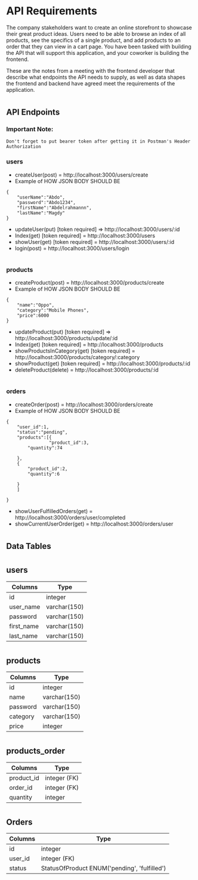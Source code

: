 # API Requirements
The company stakeholders want to create an online storefront to showcase their great product ideas. Users need to be able to browse an index of all products, see the specifics of a single product, and add products to an order that they can view in a cart page. You have been tasked with building the API that will support this application, and your coworker is building the frontend.

These are the notes from a meeting with the frontend developer that describe what endpoints the API needs to supply, as well as data shapes the frontend and backend have agreed meet the requirements of the application. 
#
## API Endpoints

### Important Note: 
```
Don't forget to put bearer token after getting it in Postman's Header Authorization
```
### users

- createUser(post)  = http://localhost:3000/users/create                   
- Example of HOW JSON BODY SHOULD BE
```
{
    "userName":"Abdo",
    "password":"Abdo1234",
    "firstName":"Abdelrahmannn",
    "lastName":"Magdy"
}
```
- updateUser(put) [token required] => http://localhost:3000/users/:id      
- Index(get) [token required] = http://localhost:3000/users           
- showUser(get) [token required] = http://localhost:3000/users/:id        
- login(post) = http://localhost:3000/users/login                    
#
### products

- createProduct(post)  = http://localhost:3000/products/create                   
- Example of HOW JSON BODY SHOULD BE
```
{   
    "name":"Oppo",
    "category":"Mobile Phones",
    "price":6000
}
```

- updateProduct(put) [token required] => http://localhost:3000/products/update/:id      
- Index(get) [token required] = http://localhost:3000/products           
- showProductsInCategory(get) [token required] = http://localhost:3000/products/category/:category              
- showProduct(get) [token required] = http://localhost:3000/products/:id  
- deleteProduct(delete)  = http://localhost:3000/products/:id                   
                   
#
### orders

- createOrder(post)  = http://localhost:3000/orders/create
- Example of HOW JSON BODY SHOULD BE
```
{   
    "user_id":1,
    "status":"pending",
    "products":[{
                "product_id":3,
        "quantity":74

    },
    {
        "product_id":2,
        "quantity":6

    }
    ]

}
```
- showUserFulfilledOrders(get)  = http://localhost:3000/orders/user/completed  
- showCurrentUserOrder(get)  = http://localhost:3000/orders/user    

#

## Data Tables
#
## users
 Columns       |            Type
-------------  | --------------------------
  id           |     integer
  user_name    |     varchar(150)
  password     |     varchar(150)
  first_name   |    varchar(150)
  last_name    |     varchar(150)

#
## products
 Columns       |            Type
-------------  | --------------------------
  id           |     integer
  name    |     varchar(150)
  password     |     varchar(150)
  category   |    varchar(150)
  price    |     integer


#
## products_order
 Columns      |        Type
------------- | ------------------
  product_id  |     integer (FK)
  order_id    |     integer (FK)
  quantity    |     integer
 #
## Orders
 Columns      |            Type
------------- | -----------------------
  id          |     integer
  user_id     |     integer (FK)
  status      |     StatusOfProduct ENUM('pending', 'fulfilled')

